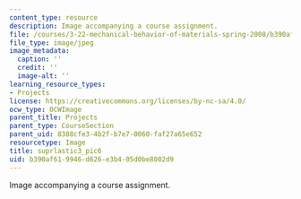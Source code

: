 ```yaml
---
content_type: resource
description: Image accompanying a course assignment.
file: /courses/3-22-mechanical-behavior-of-materials-spring-2008/b390af619946d626e3b405d0be8002d9_suprlastic3_pic6.jpg
file_type: image/jpeg
image_metadata:
  caption: ''
  credit: ''
  image-alt: ''
learning_resource_types:
- Projects
license: https://creativecommons.org/licenses/by-nc-sa/4.0/
ocw_type: OCWImage
parent_title: Projects
parent_type: CourseSection
parent_uid: 8388cfe3-4b2f-b7e7-0060-faf27a65e652
resourcetype: Image
title: suprlastic3_pic6
uid: b390af61-9946-d626-e3b4-05d0be8002d9
---
```

Image accompanying a course assignment.